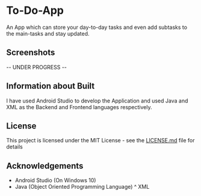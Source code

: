 # To-Do-App
An App which can store your day-to-day tasks and even add subtasks to the main-tasks and stay updated.
## Screenshots
-- UNDER PROGRESS --
## Information about Built
I have used Android Studio to develop the Application and used Java and XML as the Backend and Frontend languages respectively. 

## License
This project is licensed under the MIT License - see the [LICENSE.md](LICENSE.md) file for details

## Acknowledgements
* Android Studio (On Windows 10)
* Java (Object Oriented Programming Language)
^ XML
